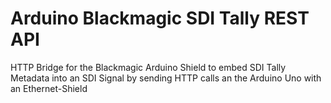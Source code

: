 # Arduino Blackmagic SDI Tally REST API
 HTTP Bridge for the Blackmagic Arduino Shield to embed SDI Tally Metadata into an SDI Signal by sending HTTP calls an the Arduino Uno with an Ethernet-Shield
